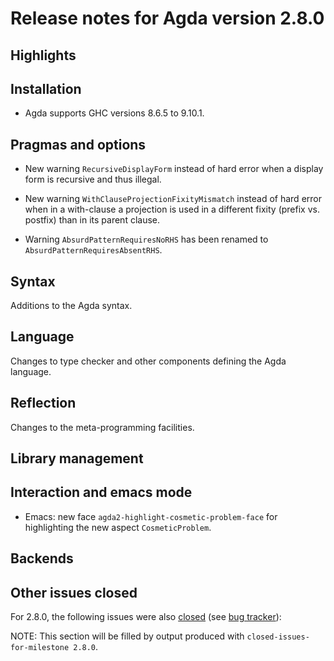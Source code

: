 Release notes for Agda version 2.8.0
====================================

Highlights
----------

Installation
------------

* Agda supports GHC versions 8.6.5 to 9.10.1.

Pragmas and options
-------------------

* New warning `RecursiveDisplayForm` instead of hard error
  when a display form is recursive and thus illegal.

* New warning `WithClauseProjectionFixityMismatch` instead of hard error
  when in a with-clause a projection is used in a different fixity
  (prefix vs. postfix) than in its parent clause.

* Warning `AbsurdPatternRequiresNoRHS` has been renamed to
  `AbsurdPatternRequiresAbsentRHS`.

Syntax
------

Additions to the Agda syntax.

Language
--------

Changes to type checker and other components defining the Agda language.

Reflection
----------

Changes to the meta-programming facilities.

Library management
------------------

Interaction and emacs mode
--------------------------

* Emacs: new face `agda2-highlight-cosmetic-problem-face`
  for highlighting the new aspect `CosmeticProblem`.


Backends
--------

Other issues closed
-------------------

For 2.8.0, the following issues were also
[closed](https://github.com/agda/agda/issues?q=is%3Aissue+milestone%3A2.8.0+is%3Aclosed)
(see [bug tracker](https://github.com/agda/agda/issues)):

NOTE: This section will be filled by output produced with `closed-issues-for-milestone 2.8.0`.
